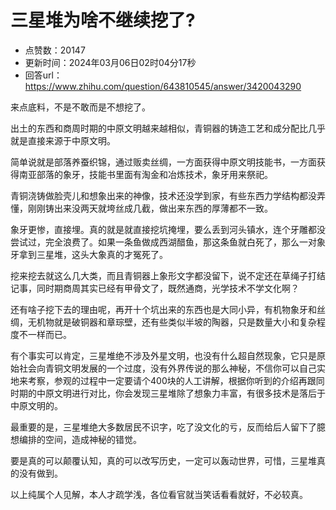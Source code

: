 # 三星堆为啥不继续挖了?
- 点赞数：20147
- 更新时间：2024年03月06日02时04分17秒
- 回答url：https://www.zhihu.com/question/643810545/answer/3420043290
<body>
 <p data-pid="P3LADc3D">来点底料，不是不敢而是不想挖了。</p>
 <p data-pid="MRnDzous">出土的东西和商周时期的中原文明越来越相似，青铜器的铸造工艺和成分配比几乎就是直接来源于中原文明。</p>
 <p data-pid="yRPuI-8x">简单说就是部落养蚕织锦，通过贩卖丝绸，一方面获得中原文明技能书，一方面获得南亚部落的象牙，技能书里面有淘金和冶炼技术，象牙用来祭祀。</p>
 <p data-pid="1Xn7LoHj">青铜浇铸做脸壳儿和想象出来的神像，技术还没学到家，有些东西力学结构都没弄懂，刚刚铸出来没两天就垮丝成几截，做出来东西的厚薄都不一致。</p>
 <p data-pid="FhuL7dIm">象牙更惨，直接埋。真的就是就直接挖坑掩埋，要么丢到河头镇水，连个牙雕都没尝试过，完全浪费了。如果一条鱼做成西湖醋鱼，那这条鱼就白死了，那么一对象牙拿到三星堆，这头大象真的才冤死了。</p>
 <p data-pid="YJZhORLW">挖来挖去就这么几大类，而且青铜器上象形文字都没留下，说不定还在草绳子打结记事，同时期商周其实已经有甲骨文了，既然通商，光学技术不学文化啊？</p>
 <p data-pid="-t1yd3Ly">还有啥子挖下去的理由呢，再开十个坑出来的东西也是大同小异，有机物象牙和丝绸，无机物就是破铜器和章琮壁，还有些类似半坡的陶器，只是数量大小和复杂程度不一样而已。</p>
 <p data-pid="DEb5QESV">有个事实可以肯定，三星堆绝不涉及外星文明，也没有什么超自然现象，它只是原始社会向青铜文明发展的一个过度，没有外界传说的那么神秘，不信你可以自己实地来考察，参观的过程中一定要请个400块的人工讲解，根据你听到的介绍再跟同时期的中原文明进行对比，你会发现三星堆除了想象力丰富，有很多技术是落后于中原文明的。</p>
 <p data-pid="bdp4oWjr">最重要的是，三星堆绝大多数居民不识字，吃了没文化的亏，反而给后人留下了臆想编排的空间，造成神秘的错觉。</p>
 <p data-pid="KUvuKChw">要是真的可以颠覆认知，真的可以改写历史，一定可以轰动世界，可惜，三星堆真的没有做到。</p>
 <p data-pid="GLx-xKXX">以上纯属个人见解，本人才疏学浅，各位看官就当笑话看看就好，不必较真。</p>
</body>